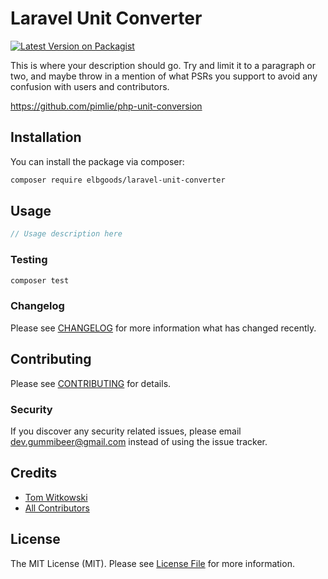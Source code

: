 # Laravel Unit Converter

[![Latest Version on Packagist](https://img.shields.io/packagist/v/elbgoods/laravel-unit-converter.svg?style=flat-square)](https://packagist.org/packages/elbgoods/laravel-unit-converter)

This is where your description should go. Try and limit it to a paragraph or two, and maybe throw in a mention of what PSRs you support to avoid any confusion with users and contributors.

https://github.com/pimlie/php-unit-conversion

## Installation

You can install the package via composer:

```bash
composer require elbgoods/laravel-unit-converter
```

## Usage

``` php
// Usage description here
```

### Testing

``` bash
composer test
```

### Changelog

Please see [CHANGELOG](CHANGELOG.md) for more information what has changed recently.

## Contributing

Please see [CONTRIBUTING](CONTRIBUTING.md) for details.

### Security

If you discover any security related issues, please email dev.gummibeer@gmail.com instead of using the issue tracker.

## Credits

- [Tom Witkowski](https://github.com/elbgoods)
- [All Contributors](../../contributors)

## License

The MIT License (MIT). Please see [License File](LICENSE.md) for more information.
